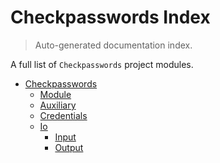 # Checkpasswords Index

> Auto-generated documentation index.

A full list of `Checkpasswords` project modules.

- [Checkpasswords](checkpasswords/index.md#checkpasswords)
    - [Module](checkpasswords/module.md#module)
    - [Auxiliary](checkpasswords/auxiliary.md#auxiliary)
    - [Credentials](checkpasswords/credentials.md#credentials)
    - [Io](checkpasswords/io/index.md#io)
        - [Input](checkpasswords/io/input.md#input)
        - [Output](checkpasswords/io/output.md#output)
